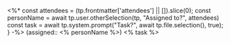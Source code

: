 <%*
const attendees = (tp.frontmatter['attendees'] || []).slice(0);
const personName = await tp.user.otherSelection(tp, "Assigned to?", attendees)
const task = await tp.system.prompt("Task?", await tp.file.selection(), true);
}
-%>
(assigned:: <% personName %>) <% task %>
